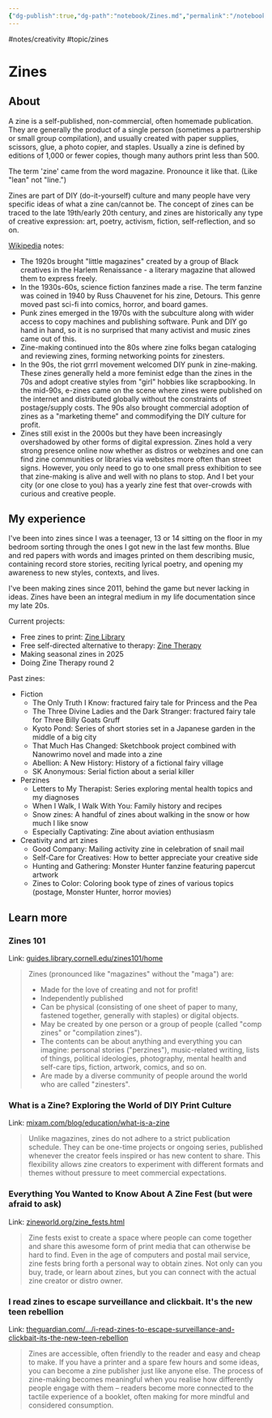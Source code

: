 ```yaml
---
{"dg-publish":true,"dg-path":"notebook/Zines.md","permalink":"/notebook/zines/","created":"2025-03-17T17:43:59.158-04:00","updated":"2025-10-27T23:52:32.491-04:00"}
---
```



#notes/creativity #topic/zines
# Zines 

## About
A zine is a self-published, non-commercial, often homemade publication. They are generally the product of a single person (sometimes a partnership or small group compilation), and usually created with paper supplies, scissors, glue, a photo copier, and staples. Usually a zine is defined by editions of 1,000 or fewer copies, though many authors print less than 500. 

The term 'zine' came from the word magazine. Pronounce it like that. (Like "lean" not "line.")

Zines are part of DIY (do-it-yourself) culture and many people have very specific ideas of what a zine can/cannot be. The concept of zines can be traced to the late 19th/early 20th century, and zines are historically any type of creative expression: art, poetry, activism, fiction, self-reflection, and so on. 

[Wikipedia](https://en.wikipedia.org/wiki/Zine) notes:
- The 1920s brought "little magazines" created by a group of Black creatives in the Harlem Renaissance - a literary magazine that allowed them to express freely. 
- In the 1930s-60s, science fiction fanzines made a rise. The term fanzine was coined in 1940 by Russ Chauvenet for his zine, Detours. This genre moved past sci-fi into comics, horror, and board games.
- Punk zines emerged in the 1970s with the subculture along with wider access to copy machines and publishing software. Punk and DIY go hand in hand, so it is no surprised that many activist and music zines came out of this.
- Zine-making continued into the 80s where zine folks began cataloging and reviewing zines, forming networking points for zinesters. 
- In the 90s, the riot grrrl movement welcomed DIY punk in zine-making. These zines generally held a more feminist edge than the zines in the 70s and adopt creative styles from "girl" hobbies like scrapbooking. In the mid-90s, e-zines came on the scene where zines were published on the internet and distributed globally without the constraints of postage/supply costs. The 90s also brought commercial adoption of zines as a "marketing theme" and commodifying the DIY culture for profit.
- Zines still exist in the 2000s but they have been increasingly overshadowed by other forms of digital expression. Zines hold a very strong presence online now whether as distros or webzines and one can find zine communities or libraries via websites more often than street signs. However, you only need to go to one small press exhibition to see that zine-making is alive and well with no plans to stop. And I bet your city (or one close to you) has a yearly zine fest that over-crowds with curious and creative people.

## My experience
I've been into zines since I was a teenager, 13 or 14 sitting on the floor in my bedroom sorting through the ones I got new in the last few months. Blue and red papers with words and images printed on them describing music, containing record store stories, reciting lyrical poetry, and opening my awareness to new styles, contexts, and lives.

I've been making zines since 2011, behind the game but never lacking in ideas. Zines have been an integral medium in my life documentation since my late 20s.

Current projects:
* Free zines to print: [Zine Library](https://zinetherapy.neocities.org/library)
* Free self-directed alternative to therapy: [Zine Therapy](https://zinetherapy.neocities.org/)
* Making seasonal zines in 2025
* Doing Zine Therapy round 2

Past zines:
- Fiction
	- The Only Truth I Know: fractured fairy tale for Princess and the Pea
	- The Three Divine Ladies and the Dark Stranger: fractured fairy tale for Three Billy Goats Gruff
	- Kyoto Pond: Series of short stories set in a Japanese garden in the middle of a big city
	- That Much Has Changed: Sketchbook project combined with Nanowrimo novel and made into a zine
	- Abellion: A New History: History of a fictional fairy village
	- SK Anonymous: Serial fiction about a serial killer
- Perzines
	- Letters to My Therapist: Series exploring mental health topics and my diagnoses
	- When I Walk, I Walk With You: Family history and recipes
	- Snow zines: A handful of zines about walking in the snow or how much I like snow
	- Especially Captivating: Zine about aviation enthusiasm
- Creativity and art zines
	- Good Company: Mailing activity zine in celebration of snail mail
	- Self-Care for Creatives: How to better appreciate your creative side
	- Hunting and Gathering: Monster Hunter fanzine featuring papercut artwork
	- Zines to Color: Coloring book type of zines of various topics (postage, Monster Hunter, horror movies)
## Learn more

### Zines 101
Link: [guides.library.cornell.edu/zines101/home](https://guides.library.cornell.edu/zines101/home)

> Zines (pronounced like "magazines" without the "maga") are:
>  - Made for the love of creating and not for profit!
>  - Independently published
>  - Can be physical (consisting of one sheet of paper to many, fastened together, generally with staples) or digital objects.
>  - May be created by one person or a group of people (called "comp zines" or "compilation zines").
>  - The contents can be about anything and everything you can imagine: personal stories ("perzines"), music-related writing, lists of things, political ideologies, photography, mental health and self-care tips, fiction, artwork, comics, and so on. 
>  - Are made by a diverse community of people around the world who are called "zinesters".

### What is a Zine? Exploring the World of DIY Print Culture 
Link: [mixam.com/blog/education/what-is-a-zine](https://mixam.com/blog/education/what-is-a-zine)

> Unlike magazines, zines do not adhere to a strict publication schedule. They can be one-time projects or ongoing series, published whenever the creator feels inspired or has new content to share. This flexibility allows zine creators to experiment with different formats and themes without pressure to meet commercial expectations.

### Everything You Wanted to Know About  A Zine Fest (but were afraid to ask)
Link: [zineworld.org/zine_fests.html](http://zineworld.org/zine_fests.html)

> Zine fests exist to create a space where people can come together and share this awesome form of print media that can otherwise be hard to find. Even in the age of computers and postal mail service, zine fests bring forth a personal way to obtain zines. Not only can you buy, trade, or learn about zines, but you can connect with the actual zine creator or distro owner.

### I read zines to escape surveillance and clickbait. It's the new teen rebellion
Link: [theguardian.com/.../i-read-zines-to-escape-surveillance-and-clickbait-its-the-new-teen-rebellion](https://www.theguardian.com/commentisfree/2017/jan/13/i-read-zines-to-escape-surveillance-and-clickbait-its-the-new-teen-rebellion)

> Zines are accessible, often friendly to the reader and easy and cheap to make. If you have a printer and a spare few hours and some ideas, you can become a zine publisher just like anyone else. The process of zine-making becomes meaningful when you realise how differently people engage with them – readers become more connected to the tactile experience of a booklet, often making for more mindful and considered consumption.

